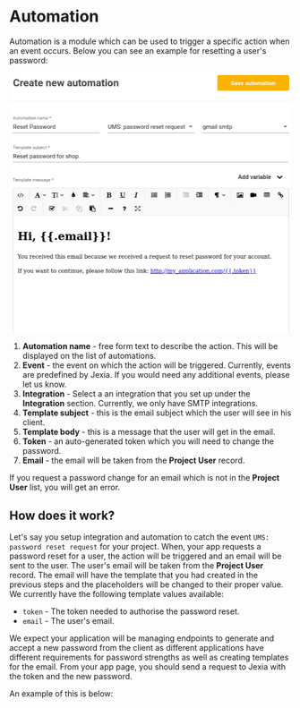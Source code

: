 # Automation
Automation is a module which can be used to trigger a specific action when an event occurs. 
Below you can see an example for resetting a user's password:

![Create new automation](./new_automation.png)

1. **Automation name** - free form text to describe the action. This will be displayed on the list of automations. 
2. **Event**  - the event on which the action will be triggered. Currently, events are predefined by Jexia. If you would need any additional events, please let us know.
3. **Integration** - Select a an integration that you set up under the **Integration** section. Currently, we only have SMTP integrations. 
4. **Template subject** - this is the email subject which the user will see in his client. 
5. **Template body** - this is a message that the user will get in the email.
6. **Token** - an auto-generated token which you will need to change the password.
7. **Email** - the email will be taken from the **Project User** record. 

If you request a password change for an email which is not in the **Project User** list, you will get an error.  

## How does it work?
Let's say you setup integration and automation to catch the event `UMS: password reset request` for your project. When, your app requests a password reset for a user, the action will be triggered and an email will be sent to the user. The user's email will be taken from the **Project User** record. The email will have the template that you had created in the previous steps and the placeholders will be changed to their proper value. We currently have the following template values available: 
* `token` - The token needed to authorise the password reset.
* `email` - The user's email.

We expect your application will be managing endpoints to generate and accept a new password from the client as different applications have different requirements for password strengths as well as creating templates for the email. From your app page, you should send a request to Jexia with the token and the new password.

An example of this is below:

<CodeSwitcher :languages="{js:'JavaScript',bash:'cURL'}">
<template v-slot:js>
 
```js
// To request email with new token: 
ums.requestResetPassword('Elon@tesla.com');

// To apply newPassword
ums.resetPassword(Token, newPassword);
```

</template>
<template v-slot:bash>

``` bash
# To request token for change password for specific email
curl 
-X POST -d '{
  "email":"user@email"
}' "https://$PROJECT_ID.app.jexia.com/ums/resetpassword/" | jq .


# To apply new password
curl 
-X POST -d '{
  "new_password": "jexia_super"
}' "https://$PROJECT_ID.app.jexia.com/ums/resetpassword/token" | jq .
```

</template>
</CodeSwitcher>
